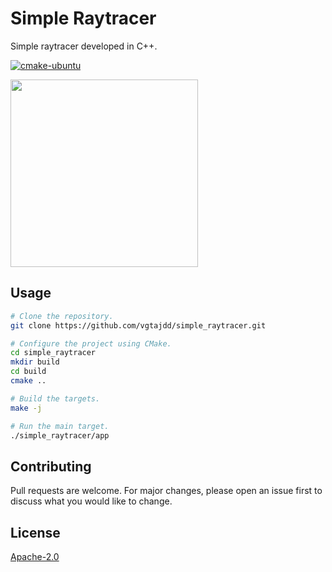 # Simple Raytracer

Simple raytracer developed in C++.

[![cmake-ubuntu](https://github.com/VgTajdd/simple_raytracer/actions/workflows/cmake-ubuntu.yml/badge.svg)](https://github.com/VgTajdd/simple_raytracer/actions/workflows/cmake-ubuntu.yml)

<img src="https://user-images.githubusercontent.com/51887591/95026634-5a7d9380-0658-11eb-8004-be61ac2aafbe.png" width="300">

## Usage

```bash
# Clone the repository.
git clone https://github.com/vgtajdd/simple_raytracer.git

# Configure the project using CMake.
cd simple_raytracer
mkdir build
cd build
cmake ..

# Build the targets.
make -j

# Run the main target.
./simple_raytracer/app
```

## Contributing
Pull requests are welcome. For major changes, please open an issue first to discuss what you would like to change.

## License
[Apache-2.0](https://choosealicense.com/licenses/apache-2.0/)
